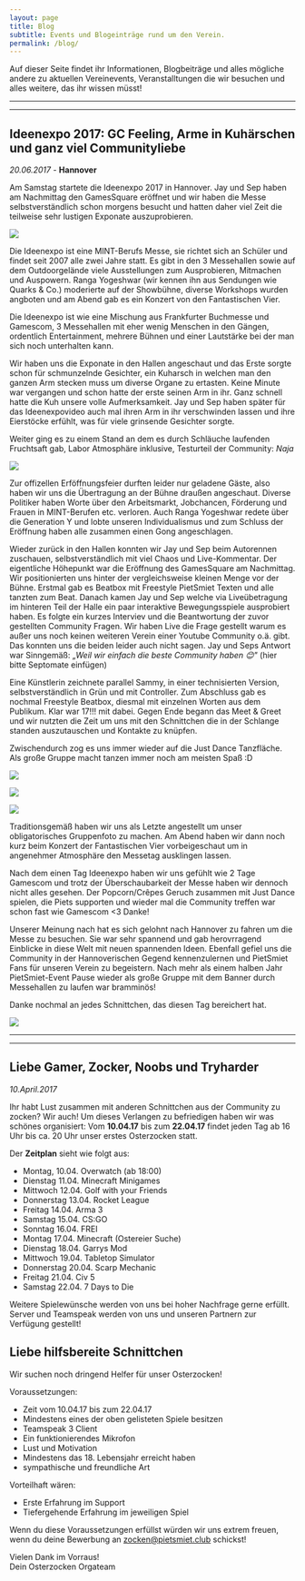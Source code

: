 ```yaml
---
layout: page
title: Blog
subtitle: Events und Blogeinträge rund um den Verein.
permalink: /blog/
---
```

Auf dieser Seite findet ihr Informationen, Blogbeiträge und alles mögliche andere zu aktuellen Vereinevents, Veranstalltungen die wir besuchen und alles weitere, das ihr wissen müsst! 

* * *
* * *

## Ideenexpo 2017: GC Feeling, Arme in Kuhärschen und ganz viel Communityliebe
*20.06.2017* - **Hannover**

Am Samstag startete die Ideenexpo 2017 in Hannover. Jay und Sep haben am Nachmittag den GamesSquare eröffnet und wir haben die Messe selbstverständlich schon morgens besucht und hatten daher viel Zeit die teilweise sehr lustigen Exponate auszuprobieren.

![](http://i.imgur.com/gKbEi8f.jpg) 

Die Ideenexpo ist eine MINT-Berufs Messe, sie richtet sich an Schüler und findet seit 2007 alle zwei Jahre statt. 
Es gibt in den 3 Messehallen sowie auf dem Outdoorgelände viele Ausstellungen zum Ausprobieren, Mitmachen und Auspowern.
Ranga Yogeshwar (wir kennen ihn aus Sendungen wie Quarks & Co.) moderierte auf der Showbühne, diverse Workshops wurden angboten und am Abend gab es ein Konzert von den Fantastischen Vier.

Die Ideenexpo ist wie eine Mischung aus Frankfurter Buchmesse und Gamescom, 3 Messehallen mit eher wenig Menschen in den Gängen,  ordentlich Entertainment, mehrere Bühnen und einer Lautstärke bei der man sich noch unterhalten kann.

Wir haben uns die Exponate in den Hallen angeschaut und das Erste sorgte schon für schmunzelnde Gesichter, ein Kuharsch in welchen man den ganzen Arm stecken muss um diverse Organe zu ertasten. Keine Minute war vergangen und schon hatte der erste seinen Arm in ihr. Ganz schnell hatte die Kuh unsere volle Aufmerksamkeit. Jay und Sep haben später für das Ideenexpovideo auch mal ihren Arm in ihr verschwinden lassen und ihre Eierstöcke erfühlt, was für viele grinsende Gesichter sorgte.

Weiter ging es zu einem Stand an dem es durch Schläuche laufenden Fruchtsaft gab, Labor Atmosphäre inklusive, Testurteil der Community: *Naja*

![](http://i.imgur.com/xgOsv1h.jpg)

Zur offizellen Erföffnungsfeier durften leider nur geladene Gäste, also haben wir uns die Übertragung an der Bühne draußen angeschaut.
Diverse Politiker haben Worte über den Arbeitsmarkt, Jobchancen, Förderung und Frauen in MINT-Berufen etc. verloren.
Auch Ranga Yogeshwar redete über die Generation Y und lobte unseren Individualismus und zum Schluss der Eröffnung haben alle zusammen einen Gong angeschlagen.
 
Wieder zurück in den Hallen konnten wir Jay und Sep beim Autorennen zuschauen, selbstverständlich mit viel Chaos und Live-Kommentar.
Der eigentliche Höhepunkt war die Eröffnung des GamesSquare am Nachmittag. Wir positionierten uns hinter der vergleichsweise kleinen Menge vor der Bühne. Erstmal gab es Beatbox mit Freestyle PietSmiet Texten und alle tanzten zum Beat. Danach kamen Jay und Sep welche via Liveübetragung im hinteren Teil der Halle ein paar interaktive Bewegungsspiele ausprobiert haben. Es folgte ein kurzes Interviev und die Beantwortung der zuvor gestellten Community Fragen. Wir haben Live die Frage gestellt warum es außer uns noch keinen weiteren Verein einer Youtube Community o.ä. gibt. Das konnten uns die beiden leider auch nicht sagen. Jay und Seps Antwort war Sinngemäß: *„Weil wir einfach die beste Community haben 😊"*
(hier bitte Septomate einfügen) 

Eine Künstlerin zeichnete parallel Sammy, in einer technisierten Version, selbstverständlich in Grün und mit Controller. 
Zum Abschluss gab es nochmal Freestyle Beatbox, diesmal mit einzelnen Worten aus dem Publikum. Klar war 17!!! mit dabei.
Gegen Ende begann das Meet & Greet und wir nutzten die Zeit um uns mit den Schnittchen die in der Schlange standen auszutauschen und Kontakte zu knüpfen.

Zwischendurch zog es uns immer wieder auf die Just Dance Tanzfläche. Als große Gruppe macht tanzen immer noch am meisten Spaß :D

![](http://i.imgur.com/o7iBG5J.jpg)

![](http://i.imgur.com/8R1VXt5.jpg)

![](http://i.imgur.com/91djcDU.jpg)

Traditionsgemäß haben wir uns als Letzte angestellt um unser obligatorisches Gruppenfoto zu machen.
Am Abend haben wir dann noch kurz beim Konzert der Fantastischen Vier vorbeigeschaut um in angenehmer Atmosphäre den Messetag ausklingen lassen.

Nach dem einen Tag Ideenexpo haben wir uns gefühlt wie 2 Tage Gamescom und trotz der Überschaubarkeit der Messe haben wir dennoch nicht alles gesehen. 
Der Popcorn/Crêpes Geruch zusammen mit Just Dance spielen, die Piets supporten und wieder mal die Community treffen war schon fast wie Gamescom <3 Danke!

Unserer Meinung nach hat es sich gelohnt nach Hannover zu fahren um die Messe zu besuchen. Sie war sehr spannend und gab herovrragend Einblicke in diese Welt mit neuen spannenden Ideen.  Ebenfall gefiel uns die Community in der Hannoverischen Gegend kennenzulernen und PietSmiet Fans für unseren Verein zu begeistern. Nach mehr als einem halben Jahr PietSmiet-Event Pause wieder als große Gruppe mit dem Banner durch Messehallen zu laufen war bramminös! 

Danke nochmal an jedes Schnittchen, das diesen Tag bereichert hat. 

![](http://i.imgur.com/aSYBiIS.jpg)

* * *
* * *

## Liebe Gamer, Zocker, Noobs und Tryharder

*10.April.2017*

Ihr habt Lust zusammen mit anderen Schnittchen aus der Community zu zocken? Wir auch!
Um dieses Verlangen zu befriedigen haben wir was schönes organisiert:
Vom **10.04.17** bis zum **22.04.17** findet jeden Tag ab 16 Uhr bis ca. 20 Uhr unser erstes Osterzocken statt.

Der **Zeitplan** sieht wie folgt aus:

- Montag, 10.04. Overwatch (ab 18:00)
- Dienstag 11.04. Minecraft Minigames
- Mittwoch 12.04. Golf with your Friends
- Donnerstag 13.04. Rocket League
- Freitag 14.04. Arma 3
- Samstag 15.04. CS:GO
- Sonntag 16.04. FREI
- Montag 17.04. Minecraft (Ostereier Suche)
- Dienstag 18.04. Garrys Mod
- Mittwoch 19.04. Tabletop Simulator
- Donnerstag 20.04. Scarp Mechanic
- Freitag 21.04. Civ 5
- Samstag 22.04. 7 Days to Die

Weitere Spielewünsche werden von uns bei hoher Nachfrage gerne erfüllt.<br>
Server und Teamspeak werden von uns und unseren Partnern zur Verfügung gestellt!

## Liebe hilfsbereite Schnittchen
Wir suchen noch dringend Helfer für unser Osterzocken!

Voraussetzungen:

- Zeit vom 10.04.17 bis zum 22.04.17
- Mindestens eines der oben gelisteten Spiele besitzen
- Teamspeak 3 Client
- Ein funktionierendes Mikrofon
- Lust und Motivation
- Mindestens das 18. Lebensjahr erreicht haben
- sympathische und freundliche Art

Vorteilhaft wären:

- Erste Erfahrung im Support
- Tiefergehende Erfahrung im jeweiligen Spiel

Wenn du diese Voraussetzungen erfüllst würden wir uns extrem freuen, wenn du deine Bewerbung an <a href="mailto:zocken@pietsmiet.club">zocken@pietsmiet.club<a/> schickst!

Vielen Dank im Vorraus!<br>
Dein Osterzocken Orgateam
